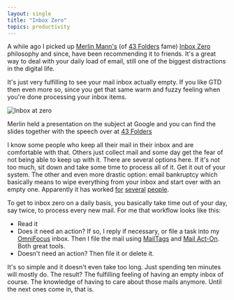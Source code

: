 ```yaml
---
layout: single
title: "Inbox Zero"
topics: productivity
---
```

A while ago I picked up [Merlin Mann's](http://www.merlinmann.com/) (of [43 Folders](http://www.43folders.com/) fame) [Inbox Zero](http://www.43folders.com/izero/) philosophy and since, have been recommending it to friends. It's a great way to deal with your daily load of email, still one of the biggest distractions in the digital life.

It's just very fulfilling to see your mail inbox actually empty. If you like GTD then even more so, since you get that same warm and fuzzy feeling when you're done processing your inbox items.

![Inbox at zero](http://myskitch.com/mattie/inbox-20070830-100502.jpg)

Merlin held a presentation on the subject at Google and you can find the slides together with the speech over at [43 Folders](http://www.43folders.com/2007/07/25/merlins-inbox-zero-talk/)

I know some people who keep all their mail in their inbox and are comfortable with that. Others just collect mail and some day get the fear of not being able to keep up with it. There are several options here. If it's not too much, sit down and take some time to process all of it. Get it out of your system. The other and even more drastic option: email bankruptcy which basically means to wipe everything from your inbox and start over with an empty one. Apparently it has worked [for](http://daringfireball.net/2007/08/rethinking_email) [several](http://www.wired.com/wired/archive/14.08/howtodesk.html) [people](http://duncandavidson.com/archives/558).

To get to inbox zero on a daily basis, you basically take time out of your day, say twice, to process every new mail. For me that workflow looks like this:

 * Read it
 * Does it need an action?
  If so, I reply if necessary, or file a task into my [OmniFocus](http://www.omnigroup.com/applications/omnifocus) inbox. Then I file the mail using [MailTags](http://www.indev.ca/MailTags.html) and [Mail Act-On](http://www.indev.ca/MailActOn.html). Both great tools.
 * Doesn't need an action?
  Then file it or delete it.

It's so simple and it doesn't even take too long. Just spending ten minutes will mostly do. The result? The fulfilling feeling of having an empty inbox of course. The knowledge of having to care about those mails anymore. Until the next ones come in, that is.